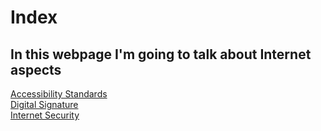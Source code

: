 <html>
  <head>
        <meta charset="utf 8">
        <title>Index</title>
 
  </head>
  <body>
    <h1>Index</h1>
    <h2>In this webpage I'm going to talk about Internet aspects</h2>
    <a href="https://miguelchuecos.github.io/MY-WEBPAGE/Accesibility-standarts.html"> Accessibility Standards</a> <br>
    <a href="https://miguelchuecos.github.io/MY-WEBPAGE/Digital-Signature.html"> Digital Signature</a><br>
    <a href="https://miguelchuecos.github.io/MY-WEBPAGE/Internet-Security.html"> Internet Security</a>
  </body>
  
</html>
